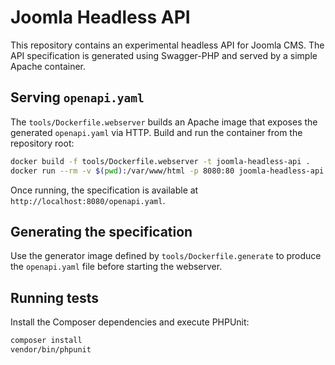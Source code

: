 # Joomla Headless API

This repository contains an experimental headless API for Joomla CMS. The API
specification is generated using Swagger-PHP and served by a simple Apache
container.

## Serving `openapi.yaml`

The `tools/Dockerfile.webserver` builds an Apache image that exposes the
generated `openapi.yaml` via HTTP. Build and run the container from the
repository root:

```bash
docker build -f tools/Dockerfile.webserver -t joomla-headless-api .
docker run --rm -v $(pwd):/var/www/html -p 8080:80 joomla-headless-api
```

Once running, the specification is available at
`http://localhost:8080/openapi.yaml`.

## Generating the specification

Use the generator image defined by `tools/Dockerfile.generate` to produce the
`openapi.yaml` file before starting the webserver.

## Running tests

Install the Composer dependencies and execute PHPUnit:

```bash
composer install
vendor/bin/phpunit
```
